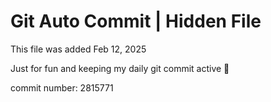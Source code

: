 # Git Auto Commit | Hidden File

This file was added Feb 12, 2025

Just for fun and keeping my daily git commit active 🤪

commit number: 2815771
